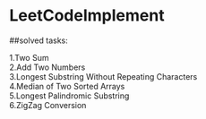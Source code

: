 # LeetCodeImplement


##solved tasks:

1.Two Sum	
2.Add Two Numbers	
3.Longest Substring Without Repeating Characters	
4.Median of Two Sorted Arrays	
5.Longest Palindromic Substring		
6.ZigZag Conversion	